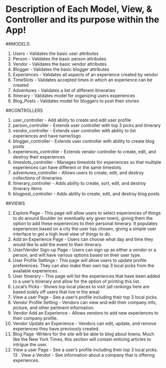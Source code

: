 Description of Each Model, View, & Controller and its purpose within the
App!
===============

##MODELS:
1. Users - Validates the basic user attributes
2. Person - Validates the basic person attributes
3. Vendor - Validates the basic vendor attributes
4. Blogger - Validates the basic blogger attributes
6. Experiences - Validates all aspects of an experience created by vendor
7. TimeSlots - Validates accepted times in which an experience can be created
8. Adventures - Validates a list of different itineraries
9. Itinerary - Validates model for organizing users experiences
10. Blog_Posts - Validates model for bloggers to post their stories

##CONTROLLERS
1. user_controller - Add ability to create and edit user profile
2. person_controller - Extends user controller with top 3 picks and itinerary
3. vendor_controller - Extends user controller with ability to list experiences and have name/logo
4. blogger_controller - Extends user controller with ability to create blog posts
5. experiences_controller - Extends vendor controller to create, edit, and destroy their experiences
6. timeslots_controller - Manages timeslots for experiences so that multiple experiences can have different or the same timeslots.
7. adventures_controller - Allows users to create, edit, and destroy collections of itineraries.
8. Itinerary_controller - Adds ability to create, sort, edit, and destroy itinerary items
9. blogpost_controller - Adds ability to create, edit, and destroy blog posts.

##VIEWS
1. Explore Page - This page will allow users to select experiences of things to do around Boulder (or eventually any given town), giving them the option to add these experiences to their personal itinerary. It populates experiences based on a city the user has chosen, giving a simple user interface to get a high level view of things to do.
2. Add an Experience Page - Users can choose what day and time they would like to add the event to their itinerary.
3. User/Vendor Sign-up Page - Users can sign up as either a vendor or a person, and will have various options based on their user type.
4. User Profile Settings - This page will allow users to update profile preferences. They can also make their own top 3 local picks from the available experiences.
5. User Itinerary - This page will list the experiences that have been added to a user’s itinerary and allow for the option of printing this list.
6. Local’s Picks - Shows top local places to visit (all rankings here are based solely off users that live in the area)
7. View a user Page - See a user’s profile including their top 3 local picks.
8. Vendor Profile Setting - Vendors can view and edit their company info, picture, and other pertinent information.
9. Vendor Add an Experience - Allows vendors to add new experiences to their company profile.
10. Vendor Update an Experience -  Vendors can edit, update, and remove experiences they have previously created.
11. Blog Page -Writers for the site will be able to blog about towns. Much like the New York Times, this section will contain enticing articles to intrigue the user.
12. View a user Page - See a user’s profile including their top 3 local picks.
13 . View a Vendor - See information about a company that is offering experiences.

